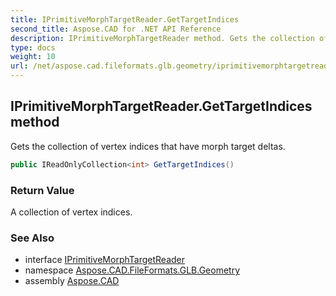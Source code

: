 ```yaml
---
title: IPrimitiveMorphTargetReader.GetTargetIndices
second_title: Aspose.CAD for .NET API Reference
description: IPrimitiveMorphTargetReader method. Gets the collection of vertex indices that have morph target deltas
type: docs
weight: 10
url: /net/aspose.cad.fileformats.glb.geometry/iprimitivemorphtargetreader/gettargetindices/
---
```

## IPrimitiveMorphTargetReader.GetTargetIndices method

Gets the collection of vertex indices that have morph target deltas.

```csharp
public IReadOnlyCollection<int> GetTargetIndices()
```

### Return Value

A collection of vertex indices.

### See Also

* interface [IPrimitiveMorphTargetReader](../)
* namespace [Aspose.CAD.FileFormats.GLB.Geometry](../../iprimitivemorphtargetreader/)
* assembly [Aspose.CAD](../../../)


